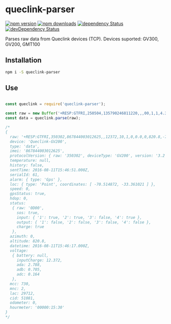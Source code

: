 # queclink-parser

[![npm version](https://img.shields.io/npm/v/queclink-parser.svg?style=flat-square)](https://www.npmjs.com/package/queclink-parser)
[![npm downloads](https://img.shields.io/npm/dm/queclink-parser.svg?style=flat-square)](https://www.npmjs.com/package/queclink-parser)
[![dependency Status](https://img.shields.io/david/jaayesta/queclink-parser.svg?style=flat-square)](https://david-dm.org/jaayesta/queclink-parser#info=dependencies)
[![devDependency Status](https://img.shields.io/david/dev/jaayesta/queclink-parser.svg?style=flat-square)](https://david-dm.org/jaayesta/queclink-parser#info=devDependencies)

Parses raw data from Queclink devices (TCP). Devices suported: GV300, GV200, GMT100

## Installation

```bash
npm i -S queclink-parser
```

## Use

```js

const queclink = require('queclink-parser');

const raw = new Buffer('+RESP:GTFRI,250504,135790246811220,,,00,1,1,4.3,92,70.0,121.354335,31.222073,20090214013254,0460,0000,18d8,6141,00,2000.0,12345:12:34,,,80,210100,,,,20090214093254,11F0$');
const data = queclink.parse(raw);

/*
{ 
  raw: '+RESP:GTFRI,350302,867844003012625,,12372,10,1,0,0.0,0,820.8,-70.514872,-33.361021,20160811154617,0730,0002,7410,C789,00,0.0,00000:15:30,2788,705,164,0D,00,,,20160811154651,061D$',
  device: 'Queclink-GV200',
  type: 'data',
  imei: '867844003012625',
  protocolVersion: { raw: '350302', deviceType: 'GV200', version: '3.2' },
  temperature: null,
  history: false,
  sentTime: 2016-08-11T15:46:51.000Z,
  serialId: 61,
  alarm: { type: 'Gps' },
  loc: { type: 'Point', coordinates: [ -70.514872, -33.361021 ] },
  speed: 0,
  gpsStatus: true,
  hdop: 0,
  status: 
   { raw: '0D00',
     sos: true,
     input: { '1': true, '2': true, '3': false, '4': true },
     output: { '1': false, '2': false, '3': false, '4': false },
     charge: true 
   },
  azimuth: 0,
  altitude: 820.8,
  datetime: 2016-08-11T15:46:17.000Z,
  voltage: 
   { battery: null,
     inputCharge: 12.372,
     ada: 2.788,
     adb: 0.705,
     adc: 0.164 
   },
  mcc: 730,
  mnc: 2,
  lac: 29712,
  cid: 51081,
  odometer: 0,
  hourmeter: '00000:15:30' 
}
*/

```
